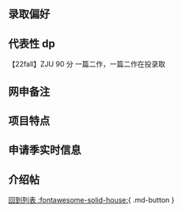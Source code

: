 ## 录取偏好

## 代表性 dp

【22fall】ZJU 90 分 一篇二作，一篇二作在投录取

## 网申备注

## 项目特点

## 申请季实时信息

## 介绍帖

[回到列表 :fontawesome-solid-house:](grade.md){ .md-button }

